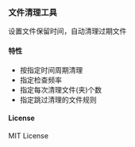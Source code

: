 ### 文件清理工具

设置文件保留时间，自动清理过期文件

#### 特性

- 按指定时间周期清理
- 指定检查频率
- 指定每次清理文件(夹)个数
- 指定跳过清理的文件规则

#### License

MIT License
